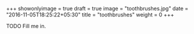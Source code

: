 +++
showonlyimage = true
draft = true
image = "toothbrushes.jpg"
date = "2016-11-05T18:25:22+05:30"
title = "toothbrushes"
weight = 0
+++

TODO Fill me in.


